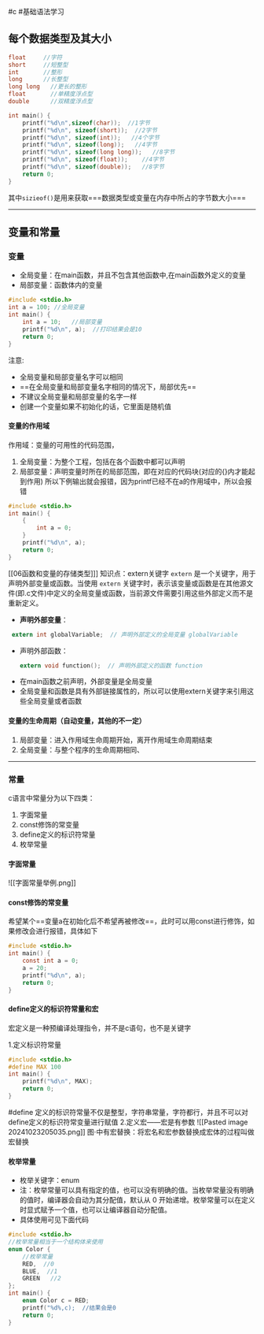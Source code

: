 #c #基础语法学习
##  每个数据类型及其大小
```c
float     //字符
short     //短整型
int       //整形
long      //长整型
long long   //更长的整形
float       //单精度浮点型
double      //双精度浮点型
```   
```c
int main() {
	printf("%d\n",sizeof(char));  //1字节
	printf("%d\n", sizeof(short));  //2字节
	printf("%d\n", sizeof(int));   //4个字节
	printf("%d\n", sizeof(long));   //4字节
	printf("%d\n", sizeof(long long));   //8字节
	printf("%d\n", sizeof(float));    //4字节
	printf("%d\n", sizeof(double));   //8字节
	return 0;
}
```
其中`sizieof()`是用来获取===数据类型或变量在内存中所占的字节数大小===

***
## 变量和常量
### 变量
* 全局变量：在main函数，并且不包含其他函数中,在main函数外定义的变量
* 局部变量：函数体内的变量
```c
#include <stdio.h>
int a = 100; //全局变量
int main() {
	int a = 10;   //局部变量
	printf("%d\n", a);  //打印结果会是10
	return 0;
}
```
注意:
* 全局变量和局部变量名字可以相同
* ==在全局变量和局部变量名字相同的情况下，局部优先==
* 不建议全局变量和局部变量的名字一样
* 创建一个变量如果不初始化的话，它里面是随机值

#### 变量的作用域
作用域：变量的可用性的代码范围，
1. 全局变量：为整个工程，包括在各个函数中都可以声明
2. 局部变量：声明变量时所在的局部范围，即在对应的代码块(对应的{}内才能起到作用)
所以下例输出就会报错，因为printf已经不在a的作用域中，所以会报错
```c
#include <stdio.h>
int main() {
	{
		int a = 0;
	}
	printf("%d\n", a);
	return 0;
}
```

[[06函数和变量的存储类型]]]
知识点：extern关键字
`extern` 是一个关键字，用于声明外部变量或函数。当使用 `extern` 关键字时，表示该变量或函数是在其他源文件(即.c文件)中定义的全局变量或函数，当前源文件需要引用这些外部定义而不是重新定义。
- **声明外部变量**：
 ```c
  extern int globalVariable;  // 声明外部定义的全局变量 globalVariable   
```
 * 声明外部函数：
    ```c
    extern void function();  // 声明外部定义的函数 function
    ```
* 在main函数之前声明，外部变量是全局变量
* 全局变量和函数是具有外部链接属性的，所以可以使用extern关键字来引用这些全局变量或者函数

#### 变量的生命周期（自动变量，其他的不一定）
1. 局部变量：进入作用域生命周期开始，离开作用域生命周期结束
2. 全局变量：与整个程序的生命周期相同、

***

### 常量
c语言中常量分为以下四类：
1. 字面常量
2. const修饰的常变量
3. define定义的标识符常量
4. 枚举常量

#### 字面常量
![[字面常量举例.png]]

#### const修饰的常变量
希望某个==变量a在初始化后不希望再被修改==，此时可以用const进行修饰，如果修改会进行报错，具体如下
```c
#include <stdio.h>
int main() {
	const int a = 0;
	a = 20;
	printf("%d\n", a);
	return 0;
}
```

#### define定义的标识符常量和宏
宏定义是一种预编译处理指令，并不是c语句，也不是关键字

1.定义标识符常量
```c
#include <stdio.h>
#define MAX 100
int main() {
	printf("%d\n", MAX);
	return 0;
}
```
#define 定义的标识符常量不仅是整型，字符串常量，字符都行，并且不可以对define定义的标识符常变量进行赋值
2.定义宏——宏是有参数
![[Pasted image 20241023205035.png]]
图·中有宏替换：将宏名和宏参数替换成宏体的过程叫做宏替换


#### 枚举常量
* 枚举关键字：enum
* 注：枚举常量可以具有指定的值，也可以没有明确的值。当枚举常量没有明确的值时，编译器会自动为其分配值，默认从 0 开始递增。枚举常量可以在定义时显式赋予一个值，也可以让编译器自动分配值。
* 具体使用可见下面代码
```c
#include <stdio.h>
//枚举常量相当于一个结构体来使用
enum Color {
	//枚举常量
	RED,  //0
	BLUE,  //1
	GREEN   //2
};
int main() {
	enum Color c = RED;
	printf("%d%,c);  //结果会是0
	return 0;
}
```